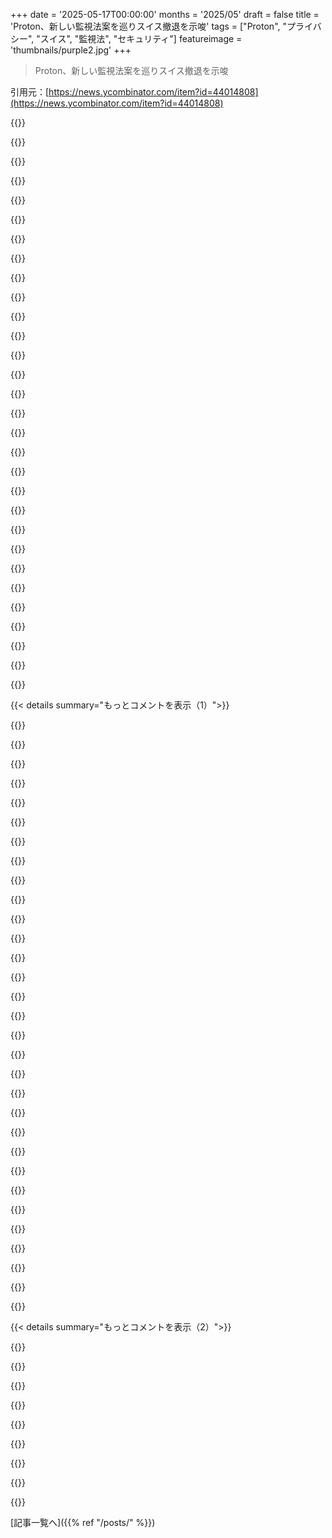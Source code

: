 +++
date = '2025-05-17T00:00:00'
months = '2025/05'
draft = false
title = 'Proton、新しい監視法案を巡りスイス撤退を示唆'
tags = ["Proton", "プライバシー", "スイス", "監視法", "セキュリティ"]
featureimage = 'thumbnails/purple2.jpg'
+++

> Proton、新しい監視法案を巡りスイス撤退を示唆

引用元：[https://news.ycombinator.com/item?id=44014808](https://news.ycombinator.com/item?id=44014808)




{{<matomeQuote body="この法案、Vernehmlassungっていうプロセスの超早い段階で廃案になったんだって．マジでどの政党からも反対されてて、全然可能性なかったらしいよ．このリンク見てみて．https://www.inside-it.ch/vupf-revision-faellt-in-der-vernehm..." userName="sschueller" createdAt="2025/05/17 16:51:45" color="#ff33a1">}}




{{<matomeQuote body="法律ってさ、将来の議員を縛れないんだよ．どの法システムでも共通してる特徴だよ．前の法律を廃止する法律をいつでも作れちゃうんだ．" userName="edent" createdAt="2025/05/17 19:20:41" color="">}}




{{<matomeQuote body="だから憲法があるんだよ．支持があるなら、政府がこういうことできないように憲法で保護を設けるんだ．廃止には同じ超多数が必要になるから、法律を変えるのが難しくなる．さらに、複数の政府レベルに重ねて保護すれば、全部の議会で個別に廃止が必要になり、政府がやろうとしてもくじけるようにできるんだ．" userName="AnthonyMouse" createdAt="2025/05/17 19:26:45" color="#ff5733">}}




{{<matomeQuote body="Switzerlandではね、国民投票で憲法を変えられるんだよ．必要なのは有権者の50%の賛成と、半分の州だけなんだ．" userName="greyw" createdAt="2025/05/17 19:36:23" color="#ff33a1">}}




{{<matomeQuote body="じゃあさ、有権者の半分に働きかけて、それを三分の二（賛成率）にすればいいんだよ．もちろん、他の保護策を入れた後でね．" userName="AnthonyMouse" createdAt="2025/05/17 19:39:04" color="">}}




{{<matomeQuote body="で、そうしたらさ、専制君主がまた51%に戻ったら、今度は憲法を無視できるようになるだけじゃん．どうせ二大政党制にしてさ、専制君主が憲法無視しても、残りの49%は外国からの寄付でポッケを肥やすのに忙しくしておけばいいんだよ．" userName="timeflex" createdAt="2025/05/17 19:54:14" color="">}}




{{<matomeQuote body="これらは独立した問題だよ．政府が憲法無視するの防ぐには、他の政府機関で是正策を作るんだ．USではまだ十分じゃない．裁判所の憲法訴訟のあり方や、州が連邦の憲法違反に異議を唱えるメカニズムが必要だ．USの二大政党制はfirst past the post投票のせい．Score Votingを使えばいい．IRVとかじゃなくて、政党数を制限する構造的インセンティブを取り除くシステムだよ．”今のシステムが完璧じゃない”ってのは、改善すべき理由であって、諦める理由じゃないんだ．" userName="AnthonyMouse" createdAt="2025/05/17 20:06:08" color="#45d325">}}




{{<matomeQuote body="Approval votingも検討する価値あるよ．賛成できる候補者全部にチェックを入れるシステムね．ranked choiceより優れてるのは、市民に説明するのが簡単だから．”この候補者が一番チェック多かったよ”ってだけだからね．Approval votingだと、極端な人じゃなくて”一番無難な”人が勝つことになるだろうね．2015年の共和党予備選みたいに、似たような候補者で票が割れる場合にすごく機能するよ．" userName="nerdsniper" createdAt="2025/05/18 01:46:36" color="#ff5733">}}




{{<matomeQuote body="Switzerlandでは既存の国民投票制度があるから、こういう議論は要らないと思うな．政府が新しい法律を通したら、反対してる人たちは100日以内に50000の署名を集める必要があるんだ．もし集まったら、国民の投票でOKされるまで、その法律は効力を持たないんだよ．" userName="Youden" createdAt="2025/05/17 20:10:47" color="#ff5c5c">}}




{{<matomeQuote body="ranked votingだと1位の人が勝たない時あって、それが一部の市民を混乱させちゃうんだよね。ranked votingじゃなくて、rated votingだよ。Approval votingはrated votingの一種ね。Score votingは候補者を1から10で評価する感じ。Approval votingは0か1で評価する。Score voting（STARってのもある）の方が大体良いし、”オリンピックで使うやつ”で混乱するとかって議論は馬鹿げてるけどさ、文句言われるの嫌ならApproval votingでもまあまあ使えるよ。" userName="AnthonyMouse" createdAt="2025/05/18 09:00:56" color="#ff5733">}}




{{<matomeQuote body="レファレンダムで50%必要ってのは、議会投票で50%必要なのとは違って、より安全だよ。議会は自分を選んだ人達に逆らうこともあるからね。" userName="im3w1l" createdAt="2025/05/17 20:49:01" color="">}}




{{<matomeQuote body="Score votingって、Approval votingに余計な戦術的なミスを許しちゃうだけじゃん。どっちのシステムでも、勝ちそうなトップ2候補を決めるのが正しい戦術なんだよ。そしたら、その中でより良い方に最大点、それより良い候補者全員に最大点をつける。最低点と最高点の間の点数をつけるのは絶対に間違いなんだから、そもそもなんで許すんだろ？" userName="amalcon" createdAt="2025/05/18 15:34:01" color="#38d3d3">}}




{{<matomeQuote body="それは追加のチェック機能だね。それは良いことだけど、いつも十分ってわけじゃない。だって、時々51%の人を間違ったことさせられることもあるから。" userName="AnthonyMouse" createdAt="2025/05/17 21:39:14" color="">}}




{{<matomeQuote body="もし人口の51%に間違ったことをさせられるなら、もう手遅れだよ。もっと大きな問題があるってことさ。" userName="KetoManx64" createdAt="2025/05/17 23:07:50" color="">}}




{{<matomeQuote body="”最低点と最高点の間の点数をつけるのは間違いなんだから、最初から許す意味なくない？”って言うけど、結構正しい時もあるんだよ。例えばA、B、C候補がいて、AとBはそれぞれ6/10くらい、Cは4/10くらいとするじゃん。AとBは似てて支持層が重なってる。君の戦略だと、AとBが勝ちそうだから、Aがより良いとしてAに10/10、BとCに1/10ってつける。Bが好きな人も同じことする。結果、AとBは平均3.5/10、Cは4/10でCが勝つ。つまり、first past the postに戻っちゃって、一番嫌いな候補を勝たせることになっちゃう。それとは逆に、Aに10/10、Bに5/10、Cに1/10ってつければ、Bをそこまで低く評価せずにAに大きなアドバンテージを与えつつ、CがAに勝ってもCが勝つ事態を防げるんだよ。" userName="AnthonyMouse" createdAt="2025/05/19 23:11:03" color="#ff5c5c">}}




{{<matomeQuote body="憲法なんていつも改正されてるよ。フランスでは共和国の再起動プロセスさえあるんだ。これらは良いことだよ。" userName="brnt" createdAt="2025/05/17 19:35:44" color="">}}




{{<matomeQuote body="あはは、それは不必要にやりすぎだと思ったよ。それでオランダがどうしてるか調べたら、憲法改正には多数派を得るだけじゃなく、少なくとも1回の選挙を乗り越えてその（超）多数派を維持してからじゃないと始められないって分かった。" userName="Aeolun" createdAt="2025/05/17 23:20:36" color="#ff33a1">}}




{{<matomeQuote body="君のシナリオでは、勝てそうな2人を投票率で判断した時点でミスしてるんだよ。これは投票システムに関係なく間違い。それに、みんなが僕と同じ戦略を使うって前提もおかしい。A支持者が僕の、B支持者が君の戦略だと、Bが明らかに有利になる。これはよく知られたNash equilibriumがある囚人のジレンマだよ。”first past the postに戻っちゃう”ってのはその通り。これはrated votingシステムの欠点の一つだね。でも、違う仕組みだけどrankedシステムにも同じ欠点がある。間違った判断にある程度対応できるから、やる意味はあるんだよ。”Aに10/10、Bに5/10、Cに1/10みたいにつければ〜”ってやつ、数学的にはAに10/10、Cに1/10つけて、Bに1/10か10/10をコインで決めるのと同じことなんだ。（まあ、僕の方法だとBの平均が5.5だからBが少し有利だけど、言いたいことは分かるだろ）。唯一の違いは、君の方法はランダム性を他の有権者に任せてるだけで、自分で発生させてないってこと。" userName="amalcon" createdAt="2025/05/20 00:57:42" color="#ff33a1">}}




{{<matomeQuote body="あんたの場合、勝つ可能性が一番高い候補者2人を見誤ってるね。投票率を勝つ確率として捉えちゃってるから。<br>あんたの投票戦略で、勝つ可能性が一番高い候補者が変わるってのが問題だよ。みんなが本当の好みに投票したらAとBが有力だけど、あんたの戦略通りに投票する人が多すぎるとCが先行候補になっちゃう。<br>それに、みんなが絶対にあんたと同じ戦略を使うって決めつけてるけど、俺はただ、ある程度の割合の有権者があんたと同じ戦略を使うって仮定してるだけだよ。その割合が高いほど、AかBじゃなくてCが勝つ可能性が高くなるんだ。結果を変えるのに100%の人が同じ戦略を使う必要はないんだよ。<br>Aの有権者があんたの戦略を使って、Bの有権者が俺の戦略を使うなら、Bが簡単に勝つ可能性が高い。これは囚人のジレンマになるね。よく知られてるように、裏切り有利なNash equilibriumだよ。<br>それは囚人のジレンマじゃないよ。Aの有権者はCよりBが勝つ方を好み、Bの有権者はCよりAが勝つ方を好む。だから、最悪の結果を防ぐために、それぞれ自分の二番目の選択肢に三番目の選択肢より高いスコアを与える利己的なインセンティブがあるんだ。<br>俺は数学的に同じことを、Aに10/10、Cに1/10を割り当てて、Bに1/10か10/10を与えるかコインを投げて決めることで達成できるよ。<br>でもそれだと、投票システムが君から得る情報量が減るね。統計的に好みを表現させるのは、理由もなく誤差範囲を広げるだけだよ。それに、ほとんどの人はそんなことしないし、好みを表現するためにそうしろと要求するのは needlessly confusing だよ。" userName="AnthonyMouse" createdAt="2025/05/20 09:24:30" color="#ff5733">}}




{{<matomeQuote body="俺の戦略が他の有権者の戦略を変えることはないよ。Secret ballot（秘密投票）がこういう連携を防ぐんだ。それが俺の言いたいこと。有権者全体の1/3の集団戦略なら、勝つ可能性の高い候補者が変わるかもしれないけど、俺個人の戦略ではそれは大きく変わらない。<br>最悪の結果を避けることを最高の結果を達成することより重視するなら、最適な戦略は、最悪の場合を除いてすべての候補者に最高のスコアを割り当てることだよ。最大でないスコアを割り当ててヘッジするのは、そのやり方と比べて最悪の場合になる可能性を高める。最小のスコアを割り当てるのに比べてそれを減らすのとは全く同じようにね。<br>俺の特定のやり方が、最悪の結果を避けることよりも最高の結果を達成することを優先することに基づいているのは認めるよ。でも、最悪の結果を避けることをもっと重要視する人にとっての最高のやり方も、極端な投票しか必要としないんだ。<br>その好みを直接表現することは、たとえ一人の有権者でも、そういう有権者それぞれの好ましい結果の可能性を減らすんだ。それが最悪の場合の結果に影響するのは、A/Bの区分の両側の有権者がそうした場合だけだよ。Secret ballotはどんな種類の強制的な連携も防ぐんだ。これはまさにprisoner’s dilemma（囚人のジレンマ）だよ。<br>好みを統計的に表現することを要求するのは、理由もなく誤差範囲を増やすだけだよ。<br>君は自分の票がない場合に各候補者が最終的にどんなスコアになるか正確には知らないだろう？もし知ってたら、最高の利用可能な結果を与える単一の投票戦略を分析的に決定できたはずだ。それ知らないんだから、中間的なスコアを選ぶのは統計的な表現だよ。それはコイン投げじゃなくて、有権者全体の他の人たちが何をしているかの不確実さの点で表現されているだけだよ。それは（大規模な選挙では—例えば1000人以上の有権者—）誤差範囲を大きく増やすことはないよ。なぜなら、前者の不確実さが後者をすぐに凌駕するからね。" userName="amalcon" createdAt="2025/05/20 10:24:02" color="#38d3d3">}}




{{<matomeQuote body="政府が新しい法律を可決した後、反対派は100日以内に50000の署名を集める必要がある。もし集められれば、その法律は国民投票で承認されるまで発効しない。<br>俺はCalifornia（というか実際にはアメリカの州全般だけど、自分が住んでて一番気にかけてる州にエネルギーを注いでる）の文脈ではballot propositions（住民投票）が大嫌いなんだけど、それは面白いやり方だね。Switzerlandでこの特定の条項（引用したやつね）に何か大きな欠点はあったの？[1] ここで強調しとくけど、「この特定の条項」だよ。賛成派か反対派かに関わらず、あらゆる形式のballot propositionsに関する一般的な議論は求めてないからね。" userName="SllX" createdAt="2025/05/18 03:23:02" color="">}}




{{<matomeQuote body="君はヨーロッパで最も古い民主主義を持つ非常にユニークな国に大規模な変更を主張してるね。君がSwissじゃないか、Swissの法律に関連する資格を持っていない限り、君の主張は現実的じゃないと思うよ。" userName="philistine" createdAt="2025/05/17 20:11:44" color="">}}




{{<matomeQuote body="いや、そうじゃないんだ。Constitutions（憲法）は共和国の骨組みなんだ。政府に権力を与え、その権力をチェックする枠組みなんだよ。政府がそれをいじりすぎたり、頻繁にいじったりするのはダメなんだ。<br>Constitutionsはシンプルであるべきだ。政府に委譲する権力はごくわずかにし、主にそれらの政府を制約することに焦点を当てるべきなんだ。変更は非常にまれであるべきだ。<br>適応可能な政府で範囲が変わるものは、より低いレベルのガバナンス（ほとんどが非常にローカルなもの）に属するか、どこにも属さないべきなんだ。" userName="landl0rd" createdAt="2025/05/17 20:44:35" color="">}}




{{<matomeQuote body="それでも俺の国と比べたら簡単そうだね。Australiaでは憲法改正にはreferendum（国民投票）が必要で、可決にはdouble majority（二重多数決）の条件があるんだ。具体的には、国全体の賛成票に加えて、半数以上の州での賛成票が必要なんだ。" userName="AndrewDavis" createdAt="2025/05/18 03:53:04" color="">}}




{{<matomeQuote body="Brexitは投票者の52%が離脱に投票したけど、それは有権者全体の37%にすぎなかったんだ。[1] 有権者の50%を超えてなかったし、ましてや人口の50%を超えてなかったよ。[1] https://fullfact.org/online/brexit-referendum-electorate-lea..." userName="dataflow" createdAt="2025/05/18 02:36:40" color="">}}




{{<matomeQuote body="それか、もしプライバシーを侵害しないと明確にする法律があったら、住民が最近示した意向のようにね、こういう努力がいつも無駄にならずに済んだかもね。<br>無給の住民にいつもタダ働きを求めるのは、やる気をなくさせるように見えるね。" userName="j45" createdAt="2025/05/17 21:24:25" color="">}}




{{<matomeQuote body="デメリット：Referendum（国民投票）のせいで法律が1年以上遅れることがある。政治プロセスが遅くなり、大きな改革が非常に難しくなるね。<br>メリット：議員たちはバランスの取れた法律を書く必要がある。そうしないと、他の政党や市民団体からReferendumの署名集めの脅威に直面するから。「ポジションXはReferendumでは勝ち目がないだろう」と政治的な議論でよく聞くことがある。それは良いことなんだよ。" userName="dbrgn" createdAt="2025/05/18 05:18:53" color="">}}




{{<matomeQuote body="君の戦略が他の有権者の戦略を変えるんだよ。君が彼らに説明して、使わせたり、例えば候補者に点数をつける能力を奪ったりして強制したりすればね。<br>そしてそれは、君が有権者の一部であり、他の人たちと同じ状況に置かれているからだよ。だから君が考案する戦略は、同じような状況の人が同じ結論に達することを踏まえて、君が望む結果をもたらす戦略であるべきなんだ:<br>https://en.wikipedia.org/wiki/Superrationality<br>Superrationality（超合理性）の批判者への特記だけど：君の票は結果を変えないから、古典的なゲーム理論によると、時間を無駄にするより家にいるべきなんだ。したがって、投票すること自体がSuperrationalityの実践なんだよ。もし君が投票戦略でそれを使いたくないなら、そもそも投票するかどうかを決める際にそれを使うべきじゃない。だからSuperrationalityな投票戦略を使うか、家にいるべきなんだ。<br>もし有権者が最高のケースを達成することよりも最悪のケースを防ぐことを重視するなら、最適な戦略は、最悪のケース以外のすべての候補者に最大のスコアを割り当てることだ。<br>君は確率的に考えてないね。<br>君の票が影響する可能性のある、2つのもっともらしい最終的な選挙結果があると仮定しよう。<br>オプション1、候補者Aが4.99/10、候補者Bが5/10、候補者Cが4/10。<br>オプション2、候補者Aが4/10、候補者Bが4.99/10、候補者Cが5/10。<br>もしオプション1で、君が候補者Bに10/10を割り当てた場合、君の好む候補者が負ける。もしオプション2で、君の好む候補者は勝てず、君が候補者Bに1/10を割り当てた場合、君が一番好まない候補者が勝つ。<br>でも、もし君が候補者Aに10/10、候補者Bに5/10を割り当てた場合、オプション1ではそれでも候補者Aが勝つのに十分かもしれないし、オプション2ではそれでも候補者Cが負けるのに十分かもしれない。<br>さらに、スコアを使うことで、それぞれの結果についてどれだけ懸念しているかを表現できるんだ。もし君が候補者Bについてまあまあだけど、候補者Aに moderate な preference があるなら、候補者Bに7/10を与えられる。もし候補者Bが候補者Cとほとんど同じくらい悪いなら、候補者Bに3/10を与えられる。それはヘッジを可能にする：候補者Aのどれだけの利点を、候補者Cになる可能性を減らすために諦めるか？君は可能な答えが「全部」か「なし」だけだと仮定しているようだけど、他の選択肢もあるんだ。<br>その好みを直接表現することは、たとえ一人の有権者でも、そういう有権者それぞれの好ましい結果の可能性を減らすんだ。それが最悪の場合の結果に影響するのは、A/Bの区分の両側の有権者がそうした場合だけだよ。<br>それはすべての場合において最悪のケースの結果の可能性に影響するんだ。なぜなら、それは候補者Cの候補者Bに対する可能性を高めるし、君は他の有権者が何をするか知らないからね。もし候補者Aが不正確な世論調査のために予想より支持が少ない場合、BとCの間の争いになる。Bの支持者がAに1/10を与えるか5.5/10を与えるかに関わらずね。一方、君がBにより低いスコアを割り当てることは、その争いがBとCの間になる理由に関わらず、BのCに対する可能性を減らすんだ。<br>これはまさにprisoner’s dilemma（囚人のジレンマ）だよ。<br>君がそれを知らないんだから、中間的なスコアを選ぶのは統計的な表現だよ。<br>それは情報量が少ないんだ。もしD10を振って、6を超えたら候補者Bに10/10、そうでなければ1/10を割り当てた場合、投票システムは君から1ビットの情報しか得ない。一方、同等のスコアを割り当てることは3ビット以上の情報を提供するんだ。それは選挙が非常に僅差の場合にのみ重要だけど、常に選挙が非常に僅差の場合にのみ重要なんだ。<br>2024年には、100票未満で決まった州議会の選挙区が数十箇所あったよ。<br>https://ballotpedia.org/Election_results,_2024:_State_legisl..." userName="AnthonyMouse" createdAt="2025/05/20 18:16:13" color="#45d325">}}




{{<matomeQuote body="国は好きに独自性を出していいけど、権威主義を防ぐシステムは必要だよ。今のシステムは効果があればOK、なければダメだね。" userName="AnthonyMouse" createdAt="2025/05/17 20:14:31" color="">}}




{{<matomeQuote body="Protonは”Swiss privacy”ってマーケティングしただけじゃない、ログなし追跡なし、召喚できないように保持しないって、ちゃんと技術で実現したんだ。もしSwitzerlandがこれを崩すなら、マジなプライバシー守る側としては、法律と技術が一致する場所に撤退して再配置するしかない。それ以外は全部セキュリティごっこだよ。もし法案が通ってProtonが撤退したら、大事なのはプレスリリースじゃなくて、エンジニアがコードとハードウェアの場所で意思表示することだね。" userName="Aeyxen" createdAt="2025/05/18 09:59:09" color="#38d3d3">}}




{{< details summary="もっとコメントを表示（1）">}}

{{<matomeQuote body="公平に見て、Protonmailはプライバシーに優しい法律だけじゃなく、もっと色々提供してるよ。”無料”のウェブメールは機能満載で実績もあるし、広告なし。これだけでも主要なメールプロバイダーより全然上だと思うな。Proton bridgeとかVPNとかもあるしね。個人の脅威モデルとか、自分でやる気があるかにマジで依存すると思う。俺の一番の不満はgpgとの連携が悪いことかな。（それ以下の機能でどうやってエンドツーエンドのプライバシー守れるのか分からないけど…）" userName="blablabla123" createdAt="2025/05/18 13:52:55" color="#ff33a1">}}




{{<matomeQuote body="＞”無料”のウェブメールは機能満載で実績もあるし、広告なし。<br>俺は今Proton mailにお金払ってるけど、今の契約が終わったら別のに移るつもり。まさに”機能満載じゃない”からだよ。<br>メールクライアントで見た中でマジで一番ひどい検索機能だよ。内容検索を有効にしても、全く役に立たないレベル。" userName="SomeUserName432" createdAt="2025/05/19 10:27:29" color="">}}




{{<matomeQuote body="まあ、そうだな、ブラウザベースのエンドツーエンド暗号化だから、検索は件名とかアドレスにしか適用されないんだよ。それ以上はProton bridgeが必要。確かメッセージ本文も直接検索できたはずだけど、めちゃくちゃ遅いんだよね。" userName="blablabla123" createdAt="2025/05/19 10:54:57" color="">}}




{{<matomeQuote body="で、彼らはどこに行くつもりなの？Netherlands？Sweden？そこはEUの規制がかかるじゃん。SeychellesかPanamaに行かないといけないけど、サーバーは明らかに別の場所になるだろうね。<br>Switzerlandは安全な避難場所でいられなくなったら、役立たずになっちゃうな。" userName="OutOfHere" createdAt="2025/05/17 16:40:41" color="">}}




{{<matomeQuote body="Swedenは社会民主主義で国家統制が強い歴史があるから、プライバシーを嫌うんだよ。<br>https://www.techradar.com/vpn/vpn-privacy-security/a-dangero...<br>エンドツーエンド暗号化チャットを禁止したがってる、色々な提案をEUに持ち込んでるEU委員もSweden人だったしね。" userName="mrweasel" createdAt="2025/05/17 17:06:27" color="#ff5c5c">}}




{{<matomeQuote body="Norwayも、こういうサービスによく選ばれる場所だよ。" userName="miohtama" createdAt="2025/05/17 17:27:35" color="">}}




{{<matomeQuote body="Lichtensteinならもっと近くて、通貨もCHFだよ。" userName="petre" createdAt="2025/05/17 17:14:31" color="">}}




{{<matomeQuote body="Norwegianとして，ここでホスティングは安全じゃないと感じるね．議席狙える〜10くらいの政党が，ITセキュリティ全く分かってないんだ．<br>主要政党は国の全internet metadataを何年も保存する法案を何度も通そうとしたし．”権限ある人だけがアクセスするから大丈夫”とか言ってたけど…<br>マジで運だけで阻止されてる感じ．" userName="magicalhippo" createdAt="2025/05/17 18:15:23" color="#ff5733">}}




{{<matomeQuote body="使ったことないからオススメじゃないけど，多分ここかな？ https://greenmountain.no" userName="mrweasel" createdAt="2025/05/17 17:25:37" color="#ff33a1">}}




{{<matomeQuote body="＞”この改定はEUとUnited Statesで違法と見なされてることをやろうとしてるんだ．ヨーロッパでほぼ同等の法律がある国はRussiaだけだよ”ってYenが言ってたね．<br>ヨーロッパならどこでも行けるじゃん，そういう監視は違法みたいだし．" userName="McDyver" createdAt="2025/05/17 16:54:17" color="">}}




{{<matomeQuote body="MullvadはSwedenで運営してるよ．protonと違って，Mullvadは裁判所の命令に応じる必要ないんだ．<br>protonは年に何千件もユーザー情報渡してるし，それはtransparency pageにちゃんと書いてあるよ．" userName="devwastaken" createdAt="2025/05/17 18:07:48" color="#45d325">}}




{{<matomeQuote body="＞Swedenはsocial democracyでより国家管理が強いからプライバシー嫌いなんだってさ，国民が国家を信頼してるからだってね．" userName="dehrmann" createdAt="2025/05/17 19:27:55" color="">}}




{{<matomeQuote body="問題なのは国が気にしないかもしれないってことだよね．デンマーク政府はEUの判決無視してて有名だよ．全通話のログやSMS監視を違法にするって判決にね．デンマーク最高裁とEuropean Court of Human Rightsも政府に同意しちゃってさ，”お願い，子供たちのことを考えて！”みたいな感じで”大丈夫”だって．" userName="mrweasel" createdAt="2025/05/17 17:11:46" color="">}}




{{<matomeQuote body="そうじゃないよ．Wikipediaを引用すると：”Liechtensteinは半立憲君主制”．今のヨーロッパだと一番近いかもだけどね．" userName="bawolff" createdAt="2025/05/17 21:03:18" color="">}}




{{<matomeQuote body="social democracyってプライバシー嫌いと何の関係があるの？UK，US，Australiaとか資本主義の旗手だって皆同じことしようとしてるじゃん．Patriot Actとかね．" userName="maronato" createdAt="2025/05/17 18:26:40" color="">}}




{{<matomeQuote body="そこは王子に嫌われたらさ，国の行政機関全部まとめてぶつけられるような国だよ．要はヨーロッパ版UAEみたいなもんー．あんまり良い場所じゃないね．" userName="sealeck" createdAt="2025/05/17 21:27:56" color="">}}




{{<matomeQuote body="訂正：彼らは実際，裁判所の命令には応じなきゃいけないんだけど，シンプルに情報持ってないから何も渡せないんだってさ．" userName="KomoD" createdAt="2025/05/17 23:19:02" color="">}}




{{<matomeQuote body="大胆な意見だけど、特定の状況でプライバシーをなくすのは意味あるかもね。政府が良い仕事をする信頼できるシステムを作れたらどうかな？ 政府の目標と社会の目標が一致しないからプライバシーは必要だけど、もし一致するならね。" userName="anal_reactor" createdAt="2025/05/17 19:48:23" color="">}}




{{<matomeQuote body="法廷闘争の団体がいてね: https://ulovliglogning.dk/<br>デンマーク語だけど。元法務大臣は”悪い奴ら”捕まえるのに役立つなら気にしないって言ってたんだ。こいつ保守党のリーダーだぜ。法と正義の党って言ってるのに判決気に入らない時は違うらしい。<br>2017年の判決反応も読めるよ: https://www.version2.dk/artikel/bombe-under-ti-aars-dansk-te...<br>EUはデンマークのロギングを違法と判断したけど、政府は無視して増やしたがってる。関連リンクいっぱい。<br>何がログされてるかWikipediaも見て: https://en.wikipedia.org/wiki/Data_retention#Denmark<br>EU規則の過剰解釈か誤解だけど、結局デンマーク人は全員ほぼ24時間365日追跡されてる。" userName="mrweasel" createdAt="2025/05/17 20:08:04" color="#45d325">}}




{{<matomeQuote body="Mullvadはスウェーデンの税法に従って、アカウント（kyc）＋支払い情報を（たしか）7年間保管してる。Mullvadが明らかに持っていないのはデータプレーンログだね。でも、監視法は特定の場合に強制かつ秘密裏の遵守を義務付けてるんだ（Mullvadは免除されてるかもしれないけど誰にも分からない: https://news.ycombinator.com/item?id=43018290）" userName="ignoramous" createdAt="2025/05/17 23:31:56" color="">}}




{{<matomeQuote body="誰がこれをスポンサーしたの？？ スイス人じゃない私が見つけられた情報：<br>SRFのニュースで、連邦郵便電気通信サービス副長官は、サービスプロバイダーの要件は厳格化じゃなく、単に明記されるだけだと言った。Threemaのような会社は、改定後も以前と同じ義務を負うだろう、と。<br>Threemaはこれに反論。Vüpfの改定は、”技術的に必要な限り最小限のデータのみを収集する”という原則を放棄することを強制するだろう、って。<br>連邦郵便が主体？それとも個人？スイス政府の情報に対する権威を取ろうとしているグループ？" userName="ncr100" createdAt="2025/05/17 18:14:09" color="#ff5c5c">}}




{{<matomeQuote body="翻訳が役職名うまくいかなかったみたいだね...この政府のページ https://www.li.admin.ch/en/ptss によると、その人は”郵便電気通信監視サービス”の”法務・管理”部門の担当だってさ。そしてその部門が何をするか説明が続いてる。" userName="netsharc" createdAt="2025/05/17 20:39:35" color="">}}




{{<matomeQuote body="メール内容は暗号化されてるから，普通のログイン情報とメールをローカルで復号するキーがいるんだ．<br>暗号化されたメール内容とログイン情報は保存するけど，キーは保存しないらしいよ．アクセスログも取ってないみたい（記事から推測ね）．" userName="cfn" createdAt="2025/05/17 19:55:41" color="#45d325">}}




{{<matomeQuote body="Protonのプライバシーポリシーによると，不正対策などで一時的にIPログを残す場合があるって書いてあるよ．<br>規約違反や認証ログ機能（任意）有効時はIPアドレスを保存することもあるらしい．<br>詳しくはポリシー見てね．" userName="orhmeh09" createdAt="2025/05/18 00:30:35" color="#38d3d3">}}




{{<matomeQuote body="個人的には，Protonの価値ってそれ以前に崩壊してると思うんだけど．<br>GoogleとかOutlookが広く使われてる状況で，会話の一方だけが安全でもEメールってどうやって安全なコミュニケーション媒体になり得るの？" userName="LexiMax" createdAt="2025/05/17 19:45:45" color="">}}




{{<matomeQuote body="それは確かに一理あるね．でも，Protonユーザー同士（とかPGPを使ってる他のユーザー同士）のメールはアクセスできないよ．<br>それに，Protonを使えば，相手が誰とやり取りしてるか見つけ出すために他の全員のメールを探る必要があったとしたら，Google／Outlookを使うよりは自分のメールを見られにくくなるだろうね．" userName="pkaeding" createdAt="2025/05/18 00:29:41" color="">}}




{{<matomeQuote body="proton account対proton accountならね．<br>Eメールは安全になり得るよ．ただ，アメリカの大手プレイヤーがProtonみたいなプライバシーに同意できないか，しないだけなんだ．<br>なんでアメリカの大手企業がこんなにもプライバシーに反対してるのか，正直知りたいところだね．" userName="zadokshi" createdAt="2025/05/18 00:30:21" color="">}}




{{<matomeQuote body="なんで米大手企業がプライバシーに反対かっていうと，Googleは広告のために君のメール内容を利用したいからじゃないかな．<br>Microsoftは法人向けで，従業員のメールを保持する法的義務があるからE2EEを求めないんだ．<br>Appleについては分からないね．" userName="jeffparsons" createdAt="2025/05/18 03:01:26" color="#ff33a1">}}




{{<matomeQuote body="Protonmailは標準に準拠してないんだよ．<br>Thunderbirdとかk9 mailから自分のProtonmailアカウントにログインできないでしょ．<br>そう，IMAPブリッジはあるけど，あれはプロプライエタリで有料アカウントが必要なんだ．<br>だから，公式のprotonmailクライアントに縛られちゃうんだよ．" userName="MYEUHD" createdAt="2025/05/18 11:18:58" color="#38d3d3">}}




{{<matomeQuote body="これ見たことある？<br>https：／／github．com／ProtonMail／proton-bridge<br>あんまり詳しくないんだけど，今Marco（https：／／marcoapp．io）っての作ってて，最近お客さんがこれを見せてくれたんだ．" userName="isaachinman" createdAt="2025/05/18 12:39:55" color="">}}

{{</details>}}




{{< details summary="もっとコメントを表示（2）">}}

{{<matomeQuote body="そしたら彼らは何をもって自分たちのUSP（独自の強み）として売り出すんだろうね？<br>”スイス国外プライバシー”とか？" userName="crossroadsguy" createdAt="2025/05/18 01:08:19" color="">}}




{{<matomeQuote body="Googleの後ろにダッシュが必要だよ，そうしないと変な感じに読めるからさ" userName="croemer" createdAt="2025/05/17 19:13:02" color="">}}




{{<matomeQuote body="もう”Swiss-Privacy”は終わりだね．" userName="pmkary" createdAt="2025/05/17 20:53:34" color="">}}




{{<matomeQuote body="今日もまたデジタルに疎い政治家がデジタルの世界を規制しようとしてるってわけだ" userName="juancroldan" createdAt="2025/05/17 16:32:02" color="">}}




{{<matomeQuote body="＞”プライバシー権の重大な侵害”で，国の評判や国際競争力も損なわれるって？まさにその通りだよ．恐怖を煽る連中や権威主義者って，感染した生物が自分のためにならない行動をし始めるくらい成功したわけ？" userName="tempodox" createdAt="2025/05/18 06:05:21" color="#ff5c5c">}}




{{<matomeQuote body="いや，彼はそんなこと言ってないよ．君が考えてるのは，Gail Slaterの反トラスト法責任者への支持を表明して，その後Democratic側の技術規制への有効な取り組みが足りないって批判した時の話だろ．ここでTrumpへの支持を示唆するのは，欺瞞的なデマに近いね．" userName="neobrain" createdAt="2025/05/18 06:15:42" color="#ff5733">}}




{{<matomeQuote body="そのコメントする前に調べればよかったんじゃないの？https://theintercept.com/2025/01/28/proton-mail-andy-yen-tru... HNでも議論されてたよ．" userName="notepad0x90" createdAt="2025/05/18 10:54:46" color="#ff33a1">}}




{{<matomeQuote body="なんか，セキュリティとか監視を気にする人たちって，両極端に分かれがちな気がするんだよね" userName="bobxmax" createdAt="2025/05/17 16:58:05" color="">}}

{{</details>}}



[記事一覧へ]({{% ref "/posts/" %}})
